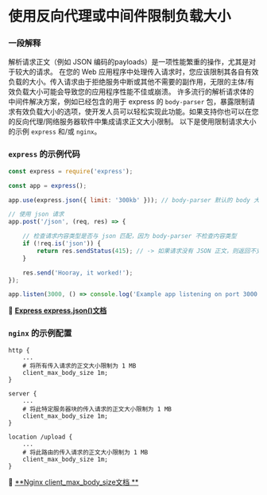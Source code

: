 # 使用反向代理或中间件限制负载大小

### 一段解释

解析请求正文（例如 JSON 编码的payloads）是一项性能繁重的操作，尤其是对于较大的请求。
在您的 Web 应用程序中处理传入请求时，您应该限制其各自有效负载的大小。传入请求由于拒绝服务中断或其他不需要的副作用，无限的主体/有效负载大小可能会导致您的应用程序性能不佳或崩溃。
许多流行的解析请求体的中间件解决方案，例如已经包含的用于 express 的 `body-parser` 包，暴露限制请求有效负载大小的选项，使开发人员可以轻松实现此功能。如果支持你也可以在您的反向代理/网络服务器软件中集成请求正文大小限制。 以下是使用限制请求大小的示例 `express` 和/或 `nginx`。

### `express` 的示例代码

```javascript
const express = require('express');

const app = express();

app.use(express.json({ limit: '300kb' })); // body-parser 默认的 body 大小限制为 100kb

// 使用 json 请求
app.post('/json', (req, res) => {

    // 检查请求内容类型是否与 json 匹配，因为 body-parser 不检查内容类型
    if (!req.is('json')) {
        return res.sendStatus(415); // -> 如果请求没有 JSON 正文，则返回不支持的媒体类型
    }

    res.send('Hooray, it worked!');
});

app.listen(3000, () => console.log('Example app listening on port 3000!'));
```

🔗 [**Express express.json()文档**](http://expressjs.com/en/4x/api.html#express.json)

### `nginx` 的示例配置

```nginx
http {
    ...
    # 将所有传入请求的正文大小限制为 1 MB
    client_max_body_size 1m;
}

server {
    ...
    # 将此特定服务器块的传入请求的正文大小限制为 1 MB
    client_max_body_size 1m;
}

location /upload {
    ...
    # 将此路由的传入请求的正文大小限制为 1 MB
    client_max_body_size 1m;
}
```

🔗 [**Nginx client_max_body_size文档 **](http://nginx.org/en/docs/http/ngx_http_core_module.html#client_max_body_size)
